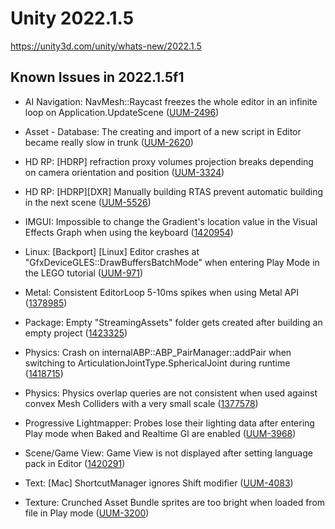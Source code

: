 # Unity 2022.1.5
https://unity3d.com/unity/whats-new/2022.1.5

## Known Issues in 2022.1.5f1

<ul>
<li><p>AI Navigation: NavMesh::Raycast freezes the whole editor in an infinite loop on Application.UpdateScene (<a href="https://issuetracker.unity3d.com/issues/navmesh-raycast-freezes-the-whole-editor-in-an-infinite-loop-on-application-dot-updatescene">UUM-2496</a>)</p></li>
<li><p>Asset - Database: The creating and import of a new script in Editor became really slow in trunk (<a href="https://issuetracker.unity3d.com/issues/the-creating-and-import-of-a-new-script-in-editor-became-really-slow-in-trunk">UUM-2620</a>)</p></li>
<li><p>HD RP: [HDRP] refraction proxy volumes projection breaks depending on camera orientation and position (<a href="https://issuetracker.unity3d.com/issues/hdrp-refraction-proxy-volumes-projection-breaks-depending-on-camera-orientation-and-position">UUM-3324</a>)</p></li>
<li><p>HD RP: [HDRP][DXR] Manually building RTAS prevent automatic building in the next scene (<a href="https://issuetracker.unity3d.com/issues/hdrp-dxr-manually-building-rtas-prevent-automatic-building-in-the-next-scene">UUM-5526</a>)</p></li>
<li><p>IMGUI: Impossible to change the Gradient's location value in the Visual Effects Graph when using the keyboard (<a href="https://issuetracker.unity3d.com/issues/impossible-to-change-the-gradients-location-value-in-the-visual-effects-graph-when-using-the-keyboard">1420954</a>)</p></li>
<li><p>Linux: [Backport] [Linux] Editor crashes at "GfxDeviceGLES::DrawBuffersBatchMode" when entering Play Mode in the LEGO tutorial (<a href="https://issuetracker.unity3d.com/issues/backport-linux-editor-crashes-at-gfxdevicegles-drawbuffersbatchmode-when-entering-play-mode-in-the-lego-tutorial">UUM-971</a>)</p></li>
<li><p>Metal: Consistent EditorLoop 5-10ms spikes when using Metal API (<a href="https://issuetracker.unity3d.com/issues/consistent-gfx-dot-waitforpresentongfxthread-5-10ms-spikes-when-using-metal-api">1378985</a>)</p></li>
<li><p>Package: Empty "StreamingAssets" folder gets created after building an empty project (<a href="https://issuetracker.unity3d.com/issues/empty-streamingassets-folder-gets-created-after-building-an-empty-project">1423325</a>)</p></li>
<li><p>Physics: Crash on internalABP::ABP_PairManager::addPair when switching to ArticulationJointType.SphericalJoint during runtime (<a href="https://issuetracker.unity3d.com/issues/crash-on-internalabp-abp-pairmanager-addpair-when-switching-to-articulationjointtype-dot-sphericaljoint-during-runtime">1418715</a>)</p></li>
<li><p>Physics: Physics overlap queries are not consistent when used against convex Mesh Colliders with a very small scale (<a href="https://issuetracker.unity3d.com/issues/physics-dot-computepenetration-does-not-detect-overlap-consistently-when-using-convex-mesh-colliders">1377578</a>)</p></li>
<li><p>Progressive Lightmapper: Probes lose their lighting data after entering Play mode when Baked and Realtime GI are enabled (<a href="https://issuetracker.unity3d.com/issues/lightprobes-probes-lose-their-lighting-data-after-entering-play-mode-when-baked-and-realtime-gi-are-enabled">UUM-3968</a>)</p></li>
<li><p>Scene/Game View: Game View is not displayed after setting language pack in Editor (<a href="https://issuetracker.unity3d.com/issues/gameview-is-not-displayed-after-setting-language-pack-in-unityeditor">1420291</a>)</p></li>
<li><p>Text: [Mac] ShortcutManager ignores Shift modifier (<a href="https://issuetracker.unity3d.com/issues/mac-shortcutmanager-ignores-shift-modifier-1">UUM-4083</a>)</p></li>
<li><p>Texture: Crunched Asset Bundle sprites are too bright when loaded from file in Play mode (<a href="https://issuetracker.unity3d.com/issues/crunched-asset-bundle-sprites-are-too-bright-when-loaded-from-file-in-play-mode">UUM-3200</a>)</p></li>
</ul>
